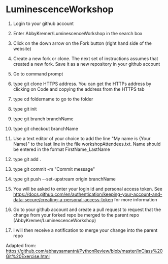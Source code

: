 # LuminescenceWorkshop
1. Login to your github account

2. Enter AbbyKremer/LuminescenceWorkshop in the search box

3. Click on the down arrow on the Fork button (right hand side of the website) <br>

4. Create a new fork or clone. The next set of instructions assumes that created a new fork. Save it as a new repository in your github account

5. Go to command prompt

6. type git clone HTTPS address. You can get the HTTPs address by clicking on Code and copying
the address from the HTTPS tab

7. type cd foldername to go to the folder

8. type git init

9. type git branch branchName

10. type git checkout branchName

11. Use a text editor of your choice to add the line "My name is {Your Name}" to the last line in the file workshopAttendees.txt.
Name should be entered in the format FirstName_LastName

12. type git add .

13. type git commit -m "Commit message"
14. type git push --set-upstream origin branchName

15. You will be asked to enter your login id and personal access token.
See https://docs.github.com/en/authentication/keeping-your-account-and-data-secure/creating-a-personal-access-token
for more information

16. Go to your github account and create a pull request to request that the change from your forked repo
be merged to the parent repo (AbbyKremer/LuminescenceWorkshop)

17. I will then receive a notification to merge your change into the parent repo

Adapted from: https://github.com/abhaysamantni/PythonReview/blob/master/InClass%20Git%20Exercise.html
